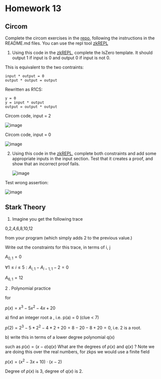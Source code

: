 # Homework 13
## Circom

Complete the circom exercises in the [repo](https://github.com/ExtropyIO/ZeroKnowledgeBootcamp/tree/main/circom), following the instructions in the README.md files.
You can use the repl tool [zkREPL](https://zkrepl.dev/)

1. Using this code in the [zkREPL](https://zkrepl.dev/), complete the IsZero template. It should output 1 if input is 0 and output 0 if input is not 0.

This is equivalent to the two contraints:

```
input * output = 0
output * output = output
```

Rewritten as R1CS:

```
y = 0
y = input * output
output = output * output
```

Circom code, input = 2

![image](https://github.com/BigBangInfinity/Encode_ZKBootcamp_Homework/assets/37957341/9348f59e-a81d-405b-9611-3c2d5e02261c)

Circom code, input = 0

![image](https://github.com/BigBangInfinity/Encode_ZKBootcamp_Homework/assets/37957341/5aecc6f4-eb8f-49fb-87bb-9c435c5d3e9c)

2. Using this code in the [zkREPL](https://zkrepl.dev/), complete both constraints and add some appropriate inputs in the input section. Test that it creates a proof, and show that an incorrect proof fails.

   ![image](https://github.com/BigBangInfinity/Encode_ZKBootcamp_Homework/assets/37957341/762a5e2e-1c55-4eae-99b7-17c40ef3bafd)

Test wrong assertion:

![image](https://github.com/BigBangInfinity/Encode_ZKBootcamp_Homework/assets/37957341/bbec3020-fa17-4153-a1f0-48e5777253a2)

## Stark Theory

1. Imagine you get the following trace
   
0,2,4,6,8,10,12

from your program (which simply adds 2 to the previous value.)

Write out the constraints for this trace, in terms of i, j

$A_{0,1} = 0$

$\forall1\leq i\leq 5: A_{i, 1} - A_{i-1, 1} - 2 = 0$

$A_{6,1} = 12$


2 . Polynomial practice

for

$p(x) = x^3 - 5x^2-4x+20$

a) find an integer root a , i.e. p(a) = 0 (clue < 7)

$p(2) = 2^3 - 5*2^2 - 4*2 + 20 = 8 - 20 - 8 + 20 = 0$, i.e. 2 is a root.

b) write this in terms of a lower degree polynomial q(x)

such as $p(x) = (x − a)q(x)$
What are the degrees of $p(x)$ and $q(x)$ ?
Note we are doing this over the real numbers, for zkps we would use a finite field

$p(x) = (x^2 - 3x + 10)\cdot (x-2)$

Degree of $p(x)$ is 3, degree of $q(x)$ is 2.
